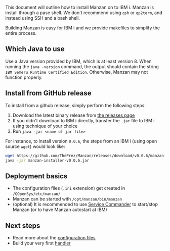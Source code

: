 This document will outline how to install Manzan on to IBM i. Manzan is install through a pase shell. We don't recommend using `qsh` or `qp2term`, and instead using SSH and a bash shell.

Building Manzan is easy for IBM i and we provide makefiles to simplify the entire process.

## Which Java to use
Use a Java version provided by IBM, which is at least version 8. When running the `java -version` command, the output 
should contain the string `IBM Semeru Runtime Certified Edition`. Otherwise, Manzan may not function properly.

## Install from GitHub release 

To install from a github release, simply perform the following steps:
1. Download the latest binary release from [the releases page](https://github.com/ThePrez/Manzan/releases)
2. If you didn't download to IBM i directly, transfer the `.jar` file to IBM i using technique of your choice
3. Run `java -jar <name of jar file>`

For instance, to install version `0.0.6`, the steps from an IBM i (using open source `wget`) would look like:
```bash
wget https://github.com/ThePrez/Manzan/releases/download/v0.0.6/manzan-installer-v0.0.6.jar
java -jar manzan-installer-v0.0.6.jar
```

## Deployment basics

* The configuration files (`.ini` extension) get created in `/QOpenSys/etc/manzan/`
* Manzan can be started with `/opt/manzan/bin/manzan`
* (optional) It is recommended to use [Service Commander](https://theprez.github.io/ServiceCommander-IBMi/#service-commander-for-ibm-i) to start/stop Manzan (or to have Manzan autostart at IBM)

## Next steps

* Read more about the [configuration files](/config/index.md)
* Build your very first [handler](/examples/file.md)